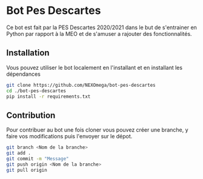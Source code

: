 # Bot Pes Descartes

Ce bot est fait par la PES Descartes 2020/2021 dans le but de s'entrainer en Python par rapport à la MEO et de s'amuser a rajouter des fonctionnalités.

## Installation

Vous pouvez utiliser le bot localement en l'installant et en installant les dépendances

```bash
git clone https://github.com/NEXOmega/bot-pes-descartes
cd ./bot-pes-descartes
pip install -r requirements.txt
```

## Contribution

Pour contribuer au bot une fois cloner vous pouvez créer une branche, y faire vos modifications puis l'envoyer sur le dépot.

```bash
git branch <Nom de la branche>
git add .
git commit -m "Message"
git push origin <Nom de la branche>
git pull origin
```
